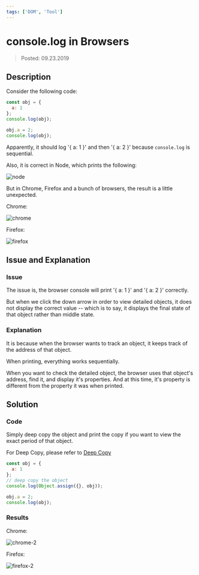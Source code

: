 ```yaml
---
tags: ['DOM', 'Tool']
---
```


# console.log in Browsers

> Posted: 09.23.2019

<Tag />

## Description

Consider the following code:

```javascript
const obj = {
  a: 1
};
console.log(obj);

obj.a = 2;
console.log(obj);
```

Apparently, it should log '{ a: 1 }' and then '{ a: 2 }' because `console.log` is sequential.

Also, it is correct in Node, which prints the following:

![node](/node.png)

But in Chrome, Firefox and a bunch of browsers, the result is a little unexpected.

Chrome:

![chrome](/chrome.png)

Firefox:

![firefox](/firefox.png)

## Issue and Explanation

### Issue

The issue is, the browser console will print '{ a: 1 }' and '{ a: 2 }' correctly.

But when we click the down arrow in order to view detailed objects, it does not display the correct 
value -- which is to say, it displays the final state of that object rather than middle state.

### Explanation

It is because when the browser wants to track an object, it keeps track of the address of that
object. 

When printing, everything works sequentially.

When you want to check the detailed object, the browser uses that object's address, find it, and display
it's properties. And at this time, it's property is different from the property it was when printed.

## Solution

### Code

Simply deep copy the object and print the copy if you want to view the exact period of that object.

For Deep Copy, please refer to [Deep Copy](/js-basics/deepcopy.md)

```javascript
const obj = {
  a: 1
};
// deep copy the object
console.log(Object.assign({}, obj));

obj.a = 2;
console.log(obj);
```

### Results

Chrome:

![chrome-2](/chrome2.png)

Firefox:

![firefox-2](/firefox2.png)


<Disqus />